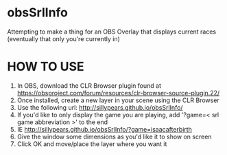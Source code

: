 # obsSrlInfo

Attempting to make a thing for an OBS Overlay that displays current races (eventually that only you're currently in)

# HOW TO USE

1. In OBS, download the CLR Browser plugin found at https://obsproject.com/forum/resources/clr-browser-source-plugin.22/
2. Once installed, create a new layer in your scene using the CLR Browser
3. Use the following url: http://sillypears.github.io/obsSrlInfo/
4. If you'd like to only display the game you are playing, add '?game=< srl game abbreviation >' to the end
  1. IE http://sillypears.github.io/obsSrlInfo/?game=isaacafterbirth
5. Give the window some dimensions as you'd like it to show on screen
6. Click OK and move/place the layer where you want it
